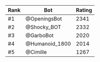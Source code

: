 Rank|Bot|Rating
---|---|---
#1|@OpeningsBot|2341
#2|@Shocky_BOT|2332
#3|@GarboBot|2020
#4|@Humanoid_1800|2014
#5|@Cimille|1267

